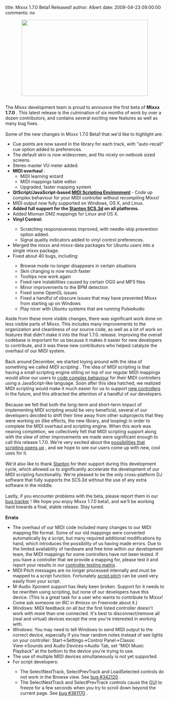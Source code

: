 title: Mixxx 1.7.0 Beta1 Released!
author: Albert
date: 2009-04-23 09:00:00
comments: no

<div style="text-align: center;"><a onblur="try {parent.deselectBloggerImageGracefully();} catch(e) {}" href="{% static '/static/images/news/Picture-2.png' %}"><img style="margin: 0px auto 10px; display: block; text-align: center; cursor: pointer; width: 400px; height: 241px;" src="{% static '/static/images/news/Picture-2.png' %}" alt="" id="BLOGGER_PHOTO_ID_5327645996858682802" border="0" />
</a>
<br />
<div style="text-align: left;">The Mixxx development team is proud to announce the first beta of <span style="font-weight: bold;">Mixxx 1.7.0</span>
. This latest release is the culmination of six months of work by over a dozen contributors, and contains several exciting new features as well as many bug fixes.<br />
<span style="font-style: italic;"></span>
</div>
</div>
<br />
Some of the new changes in Mixxx 1.7.0 Beta1 that we'd like to highlight are:<br />
<ul><li>Cue points are now saved in the library for each track, with "auto-recall" cue option added to preferences.</li>
<li>The default skin is now widescreen, and fits nicely on netbook sized screens.</li>
<li>Stereo master VU meter added.<br />
</li>
<li><span style="font-weight: bold;">MIDI overhaul</span>
:<br />
<ul><li>MIDI learning wizard</li>
<li>MIDI mappings table editor</li>
<li>Upgraded, faster mapping system<br />
</li>
</ul>
</li>
<li><span style="font-weight: bold;">QtScript/JavaScript-based <a href="https://github.com/mixxxdj/mixxx/wiki/midi_scripting">MIDI Scripting Environment</a>
</span>
 - Code up complex behaviour for your MIDI controller without recompiling Mixxx!</li>
<li>MIDI output now fully supported on Windows, OS X, and Linux.</li>
<li><span style="font-weight: bold;">Added full support for the <a href="{% url '/news/2009-02-09-midi-scripting-and-the-stanton-scs-3d-videos.html' %}">Stanton SCS.3d</a>
 on all platforms. </span>
<br />
</li>
<li>Added Mixman DM2 mappings for Linux and OS X.</li>
<li style="font-weight: bold;">Vinyl Control:</li>
<ul><li>Scratching responsiveness improved, with needle-skip prevention option added.</li>
<li>Signal quality indicators added to vinyl control preferences.<br />
</li>
</ul>
<li>Merged the mixxx and mixxx-data packages for Ubuntu users into a single mixxx package.</li>
<li>Fixed about 40 bugs, including:</li>
<ul><li>Browse mode no longer disappears in certain situations</li>
<li>Skin changing is now much faster<br />
</li>
<li>Tooltips now work again</li>
<li>Fixed rare instabilities caused by certain OGG and MP3 files</li>
<li>Minor improvements to the BPM detection</li>
<li>Fixed some OpenGL issues</li>
<li>Fixed a handful of obscure issues that may have prevented Mixxx from starting up on Windows</li>
<li>Play nicer with Ubuntu systems that are running PulseAudio<br />
</li>
</ul>
</ul>
    Aside from these more visible changes, there was significant work done on less visible parts of Mixxx. This includes many improvements to the organization and cleanliness of our source code, as well as a lot of work on features that didn't make it into the final 1.7.0. release. Improving the overall codebase is important for us because it makes it easier for new developers to contribute, and it was these new contributors who helped catalyze the overhaul of our MIDI system.<br />
<br />
Back around December, we started toying around with the idea of something we called <span style="font-style: italic;">MIDI scripting</span>
. The idea of MIDI scripting is that having a small scripting engine sitting on top of our regular MIDI mappings would allow our users to <a href="https://github.com/mixxxdj/mixxx/wiki/midi_scripting">code complex behaviour</a>
 for their MIDI controllers using a JavaScript-like language. Soon after this idea hatched, we realized MIDI scripting would make it much easier for us to support <a href="{% url '/news/2009-02-09-midi-scripting-and-the-stanton-scs-3d-videos.html' %}">new controllers</a>
 in the future, and this attracted the attention of a handful of our developers.<br />
<br />
Because we felt that both the long-term and short-term impact of implementing MIDI scripting would be very beneficial, several of our developers decided to shift their time away from other subprojects that they were working on (like effects, the new library, and looping) in order to complete the MIDI overhaul and scripting engine. When this work was nearing completion, we collectively felt that MIDI scripting support along with the slew of other improvements we made were significant enough to call this release 1.7.0. We're very excited about the <a href="http://www.youtube.com/watch?v=qfkJnTqIeAw">possibilities that scripting opens up</a>
, and we hope to see our users come up with new, cool uses for it.<br />
<br />
We'd also like to thank <a href="http://www.stantondj.com/">Stanton</a>
 for their support during this development cycle, which allowed us to significantly accelerate the development of our MIDI scripting functionality. We're pleased to be the only cross-platform DJ software that fully supports the SCS.3d without the use of any extra software in the middle.<br />
<br />
Lastly, if you encounter problems with the beta, please report them in our <a href="https://bugs.launchpad.net/mixxx/+filebug">bug tracker</a>
! We hope you enjoy Mixxx 1.7.0 beta1, and we'll be working hard towards a final, stable release. Stay tuned.<br />
<br />
<span style="font-weight: bold;">Errata</span>
<br />
<ul><li>The overhaul of our MIDI code included many changes to our MIDI mapping file format. Some of our old mappings were converted automatically by a script, but many required additional modifications by hand, which introduces the possibility of us having made errors. Due to the limited availability of hardware and free time within our development team, the MIDI mappings for some controllers have not been tested. If you have a controller that we provide a mapping for, please test it and report your results in our <a href="https://github.com/mixxxdj/mixxx/wiki/supported_controller_test_grid">controller testing matrix</a>
. </li>
<li>MIDI Pitch messages are no longer processed internally and must be mapped to a script function. Fortunately <a href="https://github.com/mixxxdj/mixxx/wiki/midi_scripting#available_common_functions" class="wikilink1" title="midi_scripting">script.pitch</a>
 can be used very easily from your script.</li>
<li>M-Audio Xponent support has likely been broken. Support for it needs to be rewritten using scripting, but none of our developers have this device. (This is a great task for a user who wants to contribute to Mixxx! Come ask someone on IRC in #mixxx on Freenode about it.)<br />
</li>
<li class="level1"> Windows: MIDI feedback on all but the first listed controller doesn't work with more than one connected. It's best to disconnect/remove all (real and virtual) devices except the one you're interested in working with.</li>
<li class="level1"><div class="li"> Windows: You may need to tell Windows to send MIDI output to the correct device, especially if you hear random notes instead of see lights on your controller: Start→Settings→Control Panel→Classic View→Sounds and Audio Devices→Audio Tab, set “MIDI Music Playback” at the bottom to the device you're trying to use.</div>
 </li>
<li class="level1"><div class="li"> The use of multiple MIDI devices simultaneously is not yet supported.<br />
</div>
 </li>
<li class="level1">For script developers:<br />
</li>
<ul><li class="level1">The SelectNextTrack, SelectPrevTrack and LoadSelected controls do not work in the Browse view. See <a href="https://bugs.launchpad.net/mixxx/+bug/342120" class="urlextern" title="https://bugs.launchpad.net/mixxx/+bug/342120" rel="nofollow">bug #342120</a>
.</li>
<li class="level1"><div class="li"> The SelectNextTrack and SelectPrevTrack controls cause the <acronym title="Graphical User Interface">GUI</acronym>
 to freeze for a few seconds when you try to scroll down beyond the current page. See <a href="https://bugs.launchpad.net/mixxx/+bug/361170" class="urlextern" title="https://bugs.launchpad.net/mixxx/+bug/361170" rel="nofollow">bug #361170</a>
.<br />
</div>
</li>
</ul>
</ul>
